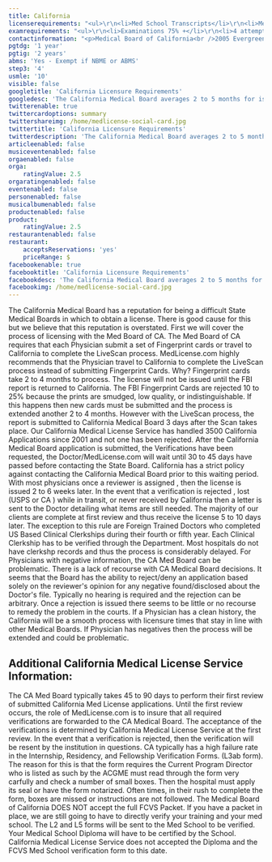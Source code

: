 ```yaml
---
title: California
licenserequirements: "<ul>\r\n<li>Med School Transcripts</li>\r\n<li>Med School Form - L2, L5 form</li>\r\n<li>Internship/Residency/Fellowship Forms - L3ab,L4 form</li>\r\n<li>Clinical Clerkships (International Grads*) - L6 form</li>\r\n<li>All State Med Licenses (past/present)</li>\r\n<li>All National Examination Scores (USMLE/FLEX/NBME)</li>\r\n<li>ECFMG Certification</li>\r\n<li>Malpractice Carriers - if claims over $30K</li>\r\n<li>Criminal Background Check - Fingerprints or LiveScan</li>\r\n</ul>"
examrequirements: "<ul>\r\n<li>Examinations 75% +</li>\r\n<li>4 attempts - USMLE Step 3</li>\r\n<li>10 year limit-USMLE</li>\r\n<li>1 year PGY for USA Grads</li>\r\n<li>2 years PGY for Non-USA Grads</li>\r\n<li>State Exam Accepted if Pre-1975</li>\r\n<li>SPEX Exam Required if not Board Certified within last 10 years&nbsp;</li>\r\n<li>SPEX waived if passed NBME Exam</li>\r\n<li>Core Medical Rotations required during Medical School</li>\r\n<li>4 Weeks of Internal Medicine required during PGT Training</li>\r\n</ul>"
contactinformation: "<p>Medical Board of California<br />2005 Evergreen Street, Suite 1200<br />Sacramento, CA 95815<br />Phone: (916) 263-2389<br />Fax (916) 263-2387</p>\r\n<p><a href=\"http://www.mbc.ca.gov/\">www.mbc.ca.gov</a></p>"
pgtdg: '1 year'
pgtig: '2 years'
abms: 'Yes - Exempt if NBME or ABMS'
step3: '4'
usmle: '10'
visible: false
googletitle: 'California Licensure Requirements'
googledesc: 'The California Medical Board averages 2 to 5 months for issuance of a California Medical License. The Med Board of CA requires each Physician submit a set of Fingerprint cards or travel to California to complete the LiveScan process. For expediency, MedLicense.com recommends the LiveScan process.'
twitterenable: true
twittercardoptions: summary
twittershareimg: /home/medlicense-social-card.jpg
twittertitle: 'California Licensure Requirements'
twitterdescription: 'The California Medical Board averages 2 to 5 months for issuance of a California Medical License. The Med Board of CA requires each Physician submit a set of Fingerprint cards or travel to California to complete the LiveScan process. For expediency, MedLicense.com recommends the LiveScan process.'
articleenabled: false
musiceventenabled: false
orgaenabled: false
orga:
    ratingValue: 2.5
orgaratingenabled: false
eventenabled: false
personenabled: false
musicalbumenabled: false
productenabled: false
product:
    ratingValue: 2.5
restaurantenabled: false
restaurant:
    acceptsReservations: 'yes'
    priceRange: $
facebookenable: true
facebooktitle: 'California Licensure Requirements'
facebookdesc: 'The California Medical Board averages 2 to 5 months for issuance of a California Medical License. The Med Board of CA requires each Physician submit a set of Fingerprint cards or travel to California to complete the LiveScan process. For expediency, MedLicense.com recommends the LiveScan process.'
facebookimg: /home/medlicense-social-card.jpg
---
```


<p>The California Medical Board has a reputation for being a difficult State Medical Boards in which to obtain a license. There is good cause for this but we believe that this reputation is overstated. First we will cover the process of licensing with the Med Board of CA. The Med Board of CA requires that each Physician submit a set of Fingerprint cards or travel to California to complete the LiveScan process. MedLicense.com highly recommends that the Physician travel to California to complete the LiveScan process instead of submitting Fingerprint Cards. Why? Fingerprint cards take 2 to 4 months to process. The license will not be issued until the FBI report is returned to California. The FBI Fingerprint Cards are rejected 10 to 25% because the prints are smudged, low quality, or indistinguishable. If this happens then new cards must be submitted and the process is extended another 2 to 4 months. However with the LiveScan process, the report is submitted to California Medical Board 3 days after the Scan takes place. Our California Medical License Service has handled 3500 California Applications since 2001 and not one has been rejected. After the California Medical Board application is submitted, the Verifications have been requested, the Doctor/MedLicense.com will wait until 30 to 45 days have passed before contacting the State Board. California has a strict policy against contacting the California Medical Board prior to this waiting period. With most physicians once a reviewer is assigned , then the license is issued 2 to 6 weeks later. In the event that a verification is rejected , lost (USPS or CA ) while in transit, or never received by California then a letter is sent to the Doctor detailing what items are still needed. The majority of our clients are complete at first review and thus receive the license 5 to 10 days later. The exception to this rule are Foreign Trained Doctors who completed US Based Clinical Clerkships during their fourth or fifth year. Each Clinical Clerkship has to be verified through the Department. Most hospitals do not have clerkshp records and thus the process is considerably delayed. For Physicians with negative information, the CA Med Board can be problematic. There is a lack of recourse with CA Medical Board decisions. It seems that the Board has the ability to reject/deny an application based solely on the reviewer's opinion for any negative found/disclosed about the Doctor's file. Typically no hearing is required and the rejection can be arbitrary. Once a rejection is issued there seems to be little or no recourse to remedy the problem in the courts. If a Physician has a clean history, the California will be a smooth process with licensure times that stay in line with other Medical Boards. If Physician has negatives then the process will be extended and could be problematic.</p>
<h2 id="mcetoc_1cdq2aloa1">Additional California Medical License Service Information:</h2>
<p>The CA Med Board typically takes 45 to 90 days to perform their first review of submitted California Med License applications. Until the first review occurs, the role of MedLicense.com is to insure that all required verifications are forwarded to the CA Medical Board. The acceptance of the verifications is determined by California Medical License Service at the first review. In the event that a verification is rejected, then the verification will be resent by the institution in questions. CA typically has a high failure rate in the Internship, Residency, and Fellowship Verification Forms. (L3ab form). The reason for this is that the form requires the Current Program Director who is listed as such by the ACGME must read through the form very carfully and check a number of small boxes. Then the hospital must apply its seal or have the form notarized. Often times, in their rush to complete the form, boxes are missed or instructions are not followed. The Medical Board of California DOES NOT accept the full FCVS Packet. If you have a packet in place, we are still going to have to directly verify your training and your med school. The L2 and L5 forms will be sent to the Med School to be verified. Your Medical School Diploma will have to be certified by the School. California Medical License Service does not accepted the Diploma and the FCVS Med School verification form to this date.</p>